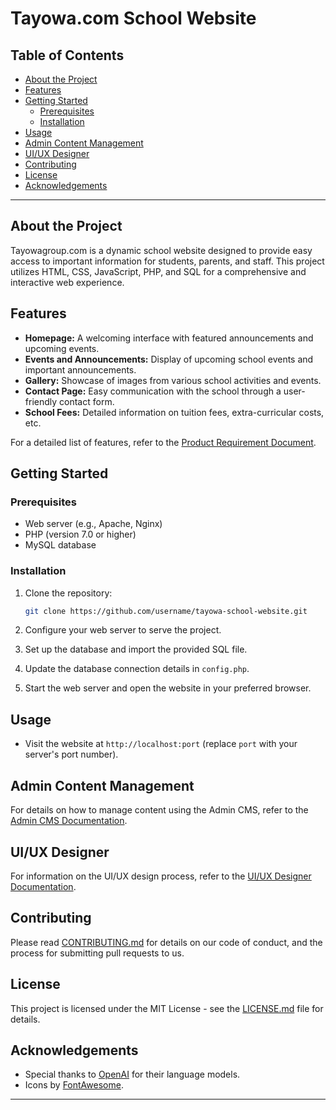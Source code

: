 # Tayowa.com School Website

## Table of Contents

- [About the Project](#about-the-project)
- [Features](#features)
- [Getting Started](#getting-started)
  - [Prerequisites](#prerequisites)
  - [Installation](#installation)
- [Usage](#usage)
- [Admin Content Management](#admin-content-management)
- [UI/UX Designer](#uiux-designer)
- [Contributing](#contributing)
- [License](#license)
- [Acknowledgements](#acknowledgements)

---

## About the Project

Tayowagroup.com is a dynamic school website designed to provide easy access to important information for students, parents, and staff. This project utilizes HTML, CSS, JavaScript, PHP, and SQL for a comprehensive and interactive web experience.

## Features

- **Homepage:** A welcoming interface with featured announcements and upcoming events.
- **Events and Announcements:** Display of upcoming school events and important announcements.
- **Gallery:** Showcase of images from various school activities and events.
- **Contact Page:** Easy communication with the school through a user-friendly contact form.
- **School Fees:** Detailed information on tuition fees, extra-curricular costs, etc.

For a detailed list of features, refer to the [Product Requirement Document](PRD.md).

## Getting Started

### Prerequisites

- Web server (e.g., Apache, Nginx)
- PHP (version 7.0 or higher)
- MySQL database

### Installation

1. Clone the repository:

   ```bash
   git clone https://github.com/username/tayowa-school-website.git
   ```

2. Configure your web server to serve the project.

3. Set up the database and import the provided SQL file.

4. Update the database connection details in `config.php`.

5. Start the web server and open the website in your preferred browser.

## Usage

- Visit the website at `http://localhost:port` (replace `port` with your server's port number).

## Admin Content Management

For details on how to manage content using the Admin CMS, refer to the [Admin CMS Documentation](admin-cms/README.md).

## UI/UX Designer

For information on the UI/UX design process, refer to the [UI/UX Designer Documentation](ui-ux-designer/README.md).

## Contributing

Please read [CONTRIBUTING.md](CONTRIBUTING.md) for details on our code of conduct, and the process for submitting pull requests to us.

## License

This project is licensed under the MIT License - see the [LICENSE.md](LICENSE.md) file for details.

## Acknowledgements

- Special thanks to [OpenAI](https://openai.com/) for their language models.
- Icons by [FontAwesome](https://fontawesome.com/).

---
